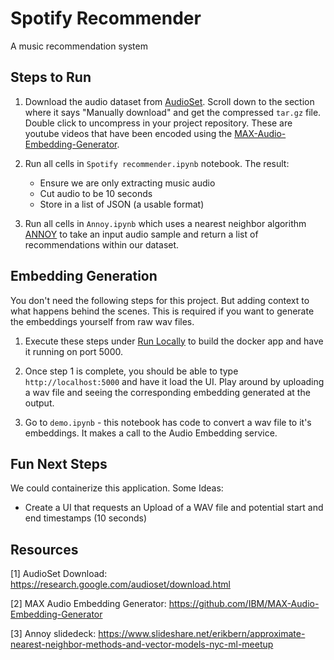 # Spotify Recommender

A music recommendation system

## Steps to Run

1. Download the audio dataset from [AudioSet](https://research.google.com/audioset/download.html). Scroll down to the section where it says "Manually download" and get the compressed `tar.gz` file. Double click to uncompress in your project repository. These are youtube videos that have been encoded using the [MAX-Audio-Embedding-Generator](https://github.com/IBM/MAX-Audio-Embedding-Generator). 

2. Run all cells in `Spotify recommender.ipynb` notebook. The result:
	-  Ensure we are only extracting music audio
	-  Cut audio to be 10 seconds
	-  Store in a list of JSON (a usable format)

3. Run all cells in `Annoy.ipynb` which uses a nearest neighbor algorithm [ANNOY](https://github.com/spotify/annoy) to take an input audio sample and return a list of recommendations within our dataset.


## Embedding Generation

You don't need the following steps for this project. But adding context to what happens behind the scenes. This is required if you want to generate the embeddings yourself from raw wav files.

1. Execute these steps under [Run Locally](https://github.com/IBM/MAX-Audio-Embedding-Generator#run-locally) to build the docker app and have it running on port 5000.

2. Once step 1 is complete, you should be able to type `http://localhost:5000` and have it load the UI. Play around by uploading a wav file and seeing the corresponding embedding generated at the output.

3. Go to `demo.ipynb` - this notebook has code to convert a wav file to it's embeddings. It makes a call to the Audio Embedding service.

## Fun Next Steps

We could containerize this application. Some Ideas:
- Create a UI that requests an Upload of a WAV file and potential start and end timestamps (10 seconds)

## Resources

[1] AudioSet Download: https://research.google.com/audioset/download.html

[2] MAX Audio Embedding Generator: https://github.com/IBM/MAX-Audio-Embedding-Generator

[3] Annoy slidedeck: https://www.slideshare.net/erikbern/approximate-nearest-neighbor-methods-and-vector-models-nyc-ml-meetup